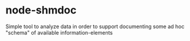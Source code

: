 # node-shmdoc
Simple tool to analyze data in order to support documenting some ad hoc "schema" of available information-elements
